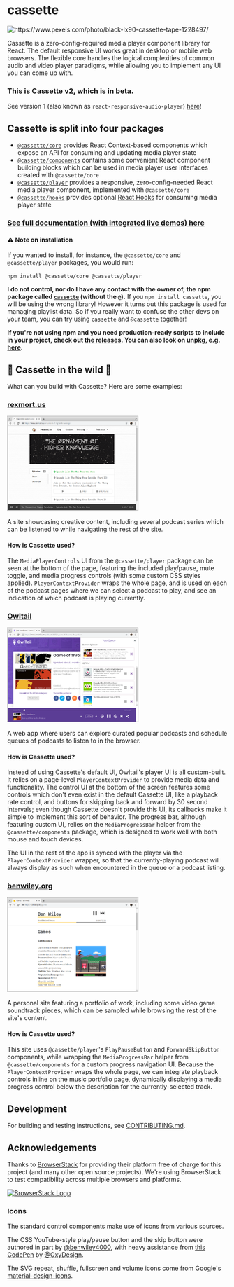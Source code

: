 # cassette

<img alt="https://www.pexels.com/photo/black-lx90-cassette-tape-1228497/" src="cassette.jpg" title="Photo by Stas Knop from Pexels" />

Cassette is a zero-config-required media player component library for React. The default responsive UI works great in desktop or mobile web browsers. The flexible core handles the logical complexities of common audio and video player paradigms, while allowing you to implement any UI you can come up with.

### This is Cassette v2, which is in beta.

See version 1 (also known as `react-responsive-audio-player`) [here](https://github.com/benwiley4000/cassette/blob/master/README.md)!

## Cassette is split into four packages

- [`@cassette/core`](/packages/core) provides React Context-based components which expose an API for consuming and updating media player state
- [`@cassette/components`](/packages/components) contains some convenient React component building blocks which can be used in media player user interfaces created with `@cassette/core`
- [`@cassette/player`](/packages/player) provides a responsive, zero-config-needed React media player component, implemented with `@cassette/core`
- [`@cassette/hooks`](/packages/hooks) provides optional [React Hooks](https://reactjs.org/docs/hooks-intro.html) for consuming media player state

### [See full documentation (with integrated live demos) here](https://benwiley4000.github.io/cassette/styleguide)

#### ⚠️ Note on installation

If you wanted to install, for instance, the `@cassette/core` and `@cassette/player` packages, you would run:

```console
npm install @cassette/core @cassette/player
```

**I do not control, nor do I have any contact with the owner of, the npm package called [`cassette`](https://www.npmjs.com/package/cassette) (without the `@`).** If you `npm install cassette`, you will be using the wrong library! However it turns out this package is used for managing playlist data. So if you really want to confuse the other devs on your team, you can try using `cassette` and `@cassette` together!

**If you're not using npm and you need production-ready scripts to include in your project, check out [the releases](https://github.com/benwiley4000/cassette/releases). You can also look on unpkg, e.g. [here](https://unpkg.com/@cassette/core@2.0.0-beta.0/dist/es5/).**

## 📼 Cassette in the wild 📼

What can you build with Cassette? Here are some examples:

### [rexmort.us](https://rexmort.us)
<a href="https://rexmort.us">
  <img width="300" src="img/rexmortus.png">
</a>

A site showcasing creative content, including several podcast series which can be listened to while navigating the rest of the site.

#### How is Cassette used?
The `MediaPlayerControls` UI from the `@cassette/player` package can be seen at the bottom of the page, featuring the included play/pause, mute toggle, and media progress controls (with some custom CSS styles applied). `PlayerContextProvider` wraps the whole page, and is used on each of the podcast pages where we can select a podcast to play, and see an indication of which podcast is playing currently.

### [Owltail](https://owltail.com)
<a href="https://owltail.com">
  <img width="300" src="img/owltail.png">
</a>

A web app where users can explore curated popular podcasts and schedule queues of podcasts to listen to in the browser.

#### How is Cassette used?
Instead of using Cassette's default UI, Owltail's player UI is all custom-built. It relies on a page-level `PlayerContextProvider` to provide media data and functionality. The control UI at the bottom of the screen features some controls which don't even exist in the default Cassette UI, like a playback rate control, and buttons for skipping back and forward by 30 second intervals; even though Cassette doesn't provide this UI, its callbacks make it simple to implement this sort of behavior. The progress bar, although featuring custom UI, relies on the `MediaProgressBar` helper from the `@cassette/components` package, which is designed to work well with both mouse and touch devices.

The UI in the rest of the app is synced with the player via the `PlayerContextProvider` wrapper, so that the currently-playing podcast will always display as such when encountered in the queue or a podcast listing.

### [benwiley.org](https://benwiley.org)
<a href="https://benwiley.org">
  <img width="300" src="img/benwiley.org.png">
</a>

A personal site featuring a portfolio of work, including some video game soundtrack pieces, which can be sampled while browsing the rest of the site's content.

#### How is Cassette used?
This site uses `@cassette/player`'s `PlayPauseButton` and `ForwardSkipButton` components, while wrapping the `MediaProgressBar` helper from `@cassette/components` for a custom progress navigation UI. Because the `PlayerContextProvider` wraps the whole page, we can integrate playback controls inline on the music portfolio page, dynamically displaying a media progress control below the description for the currently-selected track.

## Development

For building and testing instructions, see [CONTRIBUTING.md](CONTRIBUTING.md).

## Acknowledgements

Thanks to [BrowserStack](http://browserstack.com/) for providing their platform free of charge for this project (and many other open source projects). We're using BrowserStack to test compatibility across multiple browsers and platforms.

<a href="https://www.browserstack.com">
  <img alt="BrowserStack Logo" height="100" src="https://p14.zdusercontent.com/attachment/1015988/DucCZ7r9Wh1qj5RTUQUtIgaDM?token=eyJhbGciOiJkaXIiLCJlbmMiOiJBMTI4Q0JDLUhTMjU2In0..QyFYSeGwuz3hu2DYiIp-Wg.wG_egoKd46-VIYOLxlSOyc3zxeZQz0rLx0q6vklPvnEYiTRW2UolruFNGe2_h-Ci7kDR8hYqKyCbDJx8apDXyiJwwRiL1qYuBq9pdk8NP4h9znXRgs-5FCvAT-QX9ICsoDUEdHa8Bvj0sc_9ZjMocTn_njqzCkVv7PtKqT-QYf3zJIlsib0JvRgiMGuw__AyId65m1z7Q93LC4pVzlvqBL_4B26I2Mvt4NPqvlTbVUg_tbIWUDqzmhNBfqCWAuIfNYDb_EtIkdR8fWQ-uOFd5qjkB84NOi2ljlo7g5WrFYI.5MCH_b_7gSlMJ4L9twhThA">
</a>

### Icons

The standard control components make use of icons from various sources.

The CSS YouTube-style play/pause button and the skip button were authored in part by [@benwiley4000](https://github.com/benwiley4000), with heavy assistance from [this CodePen](https://codepen.io/OxyDesign/pen/ojpepQ) by [@OxyDesign](https://github.com/OxyDesign).

The SVG repeat, shuffle, fullscreen and volume icons come from Google's [material-design-icons](https://github.com/google/material-design-icons).
